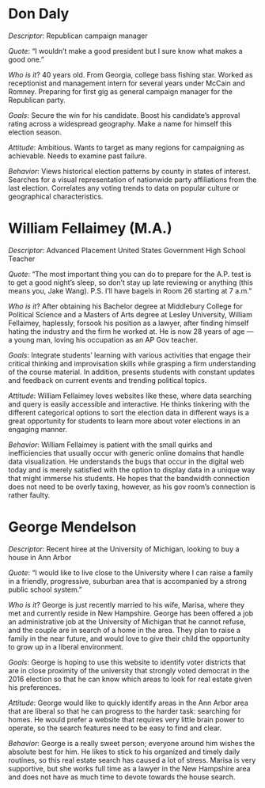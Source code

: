 # Don Daly

*Descriptor*: Republican campaign manager

*Quote*: “I wouldn’t make a good president but I sure know what makes a good one.”

*Who is it*? 40 years old. From Georgia, college bass fishing star. Worked as receptionist and management intern for several years under McCain and Romney. Preparing for first gig as general campaign manager for the Republican party. 

*Goals*: Secure the win for his candidate. Boost his candidate’s approval rating across a widespread geography. Make a name for himself this election season. 

*Attitude*: Ambitious. Wants to target as many regions for campaigning as achievable. Needs to examine past failure.

*Behavior*: Views historical election patterns by county in states of interest. Searches for a visual representation of nationwide party affiliations from the last election. Correlates any voting trends to data on popular culture or geographical characteristics.

# William Fellaimey (M.A.)

*Descriptor*: Advanced Placement United States Government High School Teacher

*Quote*: “The most important thing you can do to prepare for the A.P. test is to get a good night’s sleep, so don’t stay up late reviewing or anything (this means you, Jake Wang). P.S. I’ll have bagels in Room 26 starting at 7 a.m.”

*Who is it*? After obtaining his Bachelor degree at Middlebury College for Political Science and a Masters of Arts degree at Lesley University, William Fellaimey, haplessly, forsook his position as a lawyer, after finding himself hating the industry and the firm he worked at. He is now 28 years of age — a young man, loving his occupation as an AP Gov teacher.

*Goals*: Integrate students’ learning with various activities that engage their critical thinking and improvisation skills while grasping a firm understanding of the course material. In addition, presents students with constant updates and feedback on current events and trending political topics.

*Attitude*: William Fellaimey loves websites like these, where data searching and query is easily accessible and interactive. He thinks tinkering with the different categorical options to sort the election data in different ways is a great opportunity for students to learn more about voter elections in an engaging manner.

*Behavior*: William Fellaimey is patient with the small quirks and inefficiencies that usually occur with generic online domains that handle data visualization. He understands the bugs that occur in the digital web today and is merely satisfied with the option to display data in a unique way that might immerse his students. He hopes that the bandwidth connection does not need to be overly taxing, however, as his gov room’s connection is rather faulty.

# George Mendelson

*Descriptor*: Recent hiree at the University of Michigan, looking to buy a house in Ann Arbor

*Quote*: “I would like to live close to the University where I can raise a family in a friendly, progressive, suburban area that is accompanied by a strong public school system.”

*Who is it*? George is just recently married to his wife, Marisa, where they met and currently reside in New Hampshire. George has been offered a job an administrative job at the University of Michigan that he cannot refuse, and the couple are in search of a home in the area. They plan to raise a family in the near future, and would love to give their child the opportunity to grow up in a liberal environment.

*Goals*: George is hoping to use this website to identify voter districts that are in close proximity of the university that strongly voted democrat in the 2016 election so that he can know which areas to look for real estate given his preferences.

*Attitude*: George would like to quickly identify areas in the Ann Arbor area that are liberal so that he can progress to the harder task: searching for homes. He would prefer a website that requires very little brain power to operate, so the search features need to be easy to find and clear.

*Behavior*: George is a really sweet person; everyone around him wishes the absolute best for him. He likes to stick to his organized and timely daily routines, so this real estate search has caused a lot of stress. Marisa is very supportive, but she works full time as a lawyer in the New Hampshire area and does not have as much time to devote towards the house search.
